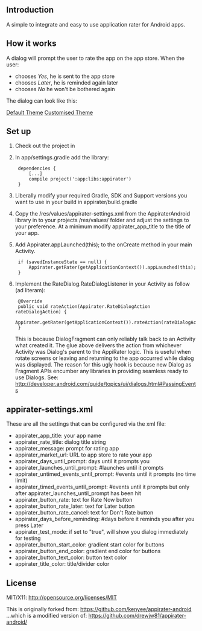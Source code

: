 Introduction
------------
A simple to integrate and easy to use application rater for Android apps.

How it works
------------
A dialog will prompt the user to rate the app on the app store. When the user:
 - chooses *Yes*, he is sent to the app store
 - chooses *Later*, he is reminded again later
 - chooses *No* he won't be bothered again
 
The dialog can look like this:

[Default Theme](AppiraterLight.png) [Customised Theme](AppiratorDark.png)

Set up
-------------------------

1. Check out the project in 

2. In app/settings.gradle add the library:

        dependencies {
            [...]
            compile project(':app:libs:appirater')
        }

3. Liberally modify your required Gradle, SDK and Support versions you want to use in your build in appirater/build.gradle

4. Copy the /res/values/appirater-settings.xml from the AppiraterAndroid library in to your projects /res/values/ folder and adjust the settings to your preference.
    At a minimum modify appirater_app_title to the title of your app.

5. Add Appirater.appLaunched(this); to the onCreate method in your main Activity.

        if (savedInstanceState == null) {
            Appirater.getRater(getApplicationContext()).appLaunched(this);
        }

6. Implement the RateDialog.RateDialogListener in your Activity as follow (ad literam):

        @Override
        public void rateAction(Appirater.RateDialogAction rateDialogAction) {
            Appirater.getRater(getApplicationContext()).rateAction(rateDialogAction);
        }

   This is because DialogFragment can only reliably talk back to an Activity what created it.
   The glue above delivers the action from whichever Activity was Dialog's parent to the AppiRater logic.
   This is useful when rotate screens or leaving and returning to the app occurred while dialog was displayed.
   The reason for this ugly hook is because new Dialog as Fragment APIs encumber any libraries in providing seamless ready to use Dialogs. See:
        http://developer.android.com/guide/topics/ui/dialogs.html#PassingEvents

appirater-settings.xml
-----------------------
These are all the settings that can be configured via the xml file:
 - appirater_app_title: your app name
 - appirater_rate_title: dialog title string
 - appirater_message: prompt for rating app
 - appirater_market_url: URL to app store to rate your app
 - appirater_days_until_prompt: days until it prompts you
 - appirater_launches_until_prompt: #launches until it prompts
 - appirater_untimed_events_until_prompt: #events until it prompts (no time limit)
 - appirater_timed_events_until_prompt: #events until it prompts but only after appirater_launches_until_prompt has been hit
 - appirater_button_rate: text for Rate Now button
 - appirater_button_rate_later: text for Later button
 - appirater_button_rate_cancel: text for Don't Rate button
 - appirater_days_before_reminding: #days before it reminds you after you press Later
 - appirater_test_mode: if set to "true", will show you dialog immediately for testing
 - appirater_button_start_color: gradient start color for buttons
 - appirater_button_end_color: gradient end color for buttons
 - appirater_button_text_color: button text color
 - appirater_title_color: title/divider color

License
-------------------------
MIT/X11: http://opensource.org/licenses/MIT

This is originally forked from:
    https://github.com/kenyee/appirater-android
...which is a modified version of:
    https://github.com/drewjw81/appirater-android/


